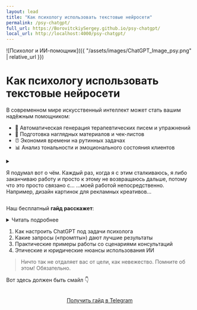 ```yaml
---
layout: lead
title: "Как психологу использовать текстовые нейросети"
permalink: /psy-chatgpt/
full_url: https://BorovitckiySergey.github.io/psy-chatgpt/
local_url: http://localhost:4000/psy-chatgpt/
---
```

![Психолог и ИИ-помощник]({{ "/assets/images/ChatGPT_Image_psy.png" | relative_url }})


<!-- 2. Заголовок -->
# Как психологу использовать текстовые нейросети

<!-- 3. Текст -->
В современном мире искусственный интеллект может стать вашим надёжным помощником:

- 🎯 Автоматическая генерация терапевтических писем и упражнений  
- 🧠 Подготовка наглядных материалов и чек-листов  
- ⏰ Экономия времени на рутинных задачах  
- 📊 Анализ тональности и эмоционального состояния клиентов  

<!-- Здесь—ваш контент, стилизованный как цитата -->
<details class="details-quote">
  <summary>
    <p class="preview">
      Я подумал вот о чём. Каждый раз, когда я с этим сталкиваюсь, я либо заканчиваю работу и просто к этому не возвращаюсь дальше, потому что это просто связано с…  
      …моей работой непосредственно. Например, дизайн картинок для рекламных креативов…
    </p>
  </summary>
  <div class="full-text">
    <p>
      Я подумал вот о чём. Каждый раз, когда я с этим сталкиваюсь, я либо заканчиваю работу и просто к этому не возвращаюсь дальше, потому что это просто связано с моей работой непосредственно. Например, дизайн картинок для рекламных креативов либо я себя ругаю, если это была настройка обсидиана, и это не относится непосредственно к моей работе. Попадаю в чувство вины и стыда. За то, что я столько времени на это потратил. А сейчас я хочу последовать этой теме. Как я могу это использовать? Ведь это моя реальная страсть.…
      - Освоите ChatGPT как инструмент повышения эффективности — **в каждом отделе**
	- Научитесь **сами формулировать запросы**, получать нужные ответы и улучшать их
	- Поймёте, как ИИ может **работать с документами, текстами, идеями и аналитикой**
	- Разберётесь, **как создать собственного GPT-ассистента под отдел**
	- Получите **живой разбор ваших рабочих задач** и узнаете, как формулировать эффективные запросы под них.
    </p>
  </div>
</details>





Наш бесплатный **гайд расскажет**:

<details>
  <summary>Читать подробнее</summary>

  <h3>Заголовок раздела</h3>
  <p>Немного текста с <strong>жирным</strong> и <em>курсивом</em>.</p>

  <blockquote>
    «Краткая цитата для примера.»
  </blockquote>

  <ul>
    <li>Ненумерованный пункт 1</li>
    <li>Ненумерованный пункт 2</li>
  </ul>

  <ol>
    <li>Нумерованный пункт 1</li>
    <li>Нумерованный пункт 2</li>
  </ol>

  <p style="color: teal;">Можно менять цвет текста или фона.</p>

</details>


1. Как настроить ChatGPT под задачи психолога  
2. Какие запросы («промпты») дают лучшие результаты  
3. Практические примеры работы со сценариями консультаций  
4. Этические и юридические нюансы использования ИИ

> Ничто так не отдаляет вас от цели, как невежество. Помните об этом! Обязательно.

Вот здесь должен быть смайл 👇

<!-- 4. Кнопка -->

<div style="text-align: center; margin: 2rem 0;">
  <a href="https://t.me/borovitckiy_s_bot?start=thmsub_681dd74fd71a5139cf7c6de9"
     class="button">
    Получить гайд в Telegram
  </a>
</div>

